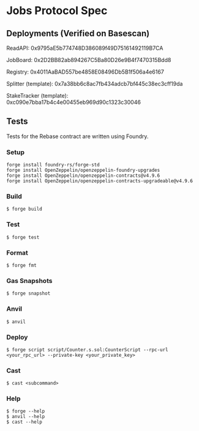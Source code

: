 # Jobs Protocol Spec

## Deployments (Verified on Basescan)

ReadAPI: 0x9795aE5b774748D386089f49D75161492119B7CA

JobBoard: 0x2D2BB82ab894267C5Ba80D26e9B4f7470315Bdd8

Registry: 0x4011AaBAD557be4858E08496Db5B1f506a4e6167

Splitter (template): 0x7a38bb6c8ac7fb434adcb7bf445c38ec3cff19da

StakeTracker (template): 0xc090e7bba17b4c4e00455eb969d90c1323c30046


## Tests

Tests for the Rebase contract are written using Foundry.

### Setup

```
forge install foundry-rs/forge-std
forge install OpenZeppelin/openzeppelin-foundry-upgrades
forge install OpenZeppelin/openzeppelin-contracts@v4.9.6
forge install OpenZeppelin/openzeppelin-contracts-upgradeable@v4.9.6
```

### Build

```shell
$ forge build
```

### Test

```shell
$ forge test
```

### Format

```shell
$ forge fmt
```

### Gas Snapshots

```shell
$ forge snapshot
```

### Anvil

```shell
$ anvil
```

### Deploy

```shell
$ forge script script/Counter.s.sol:CounterScript --rpc-url <your_rpc_url> --private-key <your_private_key>
```

### Cast

```shell
$ cast <subcommand>
```

### Help

```shell
$ forge --help
$ anvil --help
$ cast --help
```
